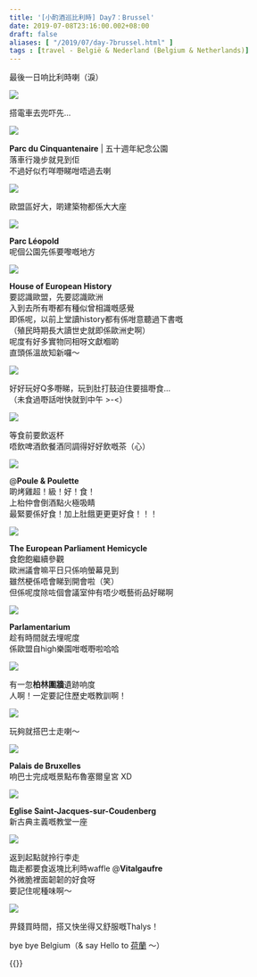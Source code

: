 ```yaml
---
title: '[小酌酒巡比利時] Day7：Brussel'
date: 2019-07-08T23:16:00.002+08:00
draft: false
aliases: [ "/2019/07/day-7brussel.html" ]
tags : [travel - België & Nederland (Belgium & Netherlands)]
---
```


最後一日响比利時喇（淚）  

![](/images/belgium7z1.jpg)

搭電車去兜吓先...  

![](/images/belgium7z2.jpg)

**Parc du Cinquantenaire** | 五十週年紀念公園  
落車行幾步就見到佢  
不過好似冇咩嘢睇咁唔過去喇  

![](/images/belgium7z3.jpg)

歐盟區好大，啲建築物都係大大座  

![](/images/belgium7z4.jpg)

**Parc Léopold**  
呢個公園先係要嚟嘅地方  

![](/images/belgium7z5.jpg)

**House of European History**  
要認識歐盟，先要認識歐洲  
入到去所有嘢都有種似曾相識嘅感覺  
即係呢，以前上堂讀history都有係咁意聽過下書嘅  
（殖民時期長大讀世史就即係歐洲史啊）  
呢度有好多實物同相呀文獻嗰啲  
直頭係溫故知新囉～  

![](/images/belgium7z6.jpg)

好好玩好Q多嘢睇，玩到肚打鼓迫住要搵嘢食...  
（未食過嘢話咁快就到中午 >-<）  

![](/images/belgium7z7.jpg)

等食前要飲返杯  
唔飲啤酒飲餐酒同調得好好飲嘅茶（心）  

![](/images/belgium7z8.jpg)

@**Poule & Poulette**  
啲烤雞超！級！好！食！  
上枱仲會倒酒點火極吸睛  
最緊要係好食！加上肚餓更更更好食！！！  

![](/images/belgium7z9.jpg)

**The European Parliament Hemicycle**  
食飽飽繼續參觀  
歐洲議會嘛平日只係响螢幕見到  
雖然梗係唔會睇到開會啦（笑）  
但係呢度除咗個會議室仲有唔少嘅藝術品好睇啊  

![](/images/belgium7z10.jpg)

**Parlamentarium**  
趁有時間就去埋呢度  
係歐盟自high樂園咁嘅嘢啦哈哈  

![](/images/belgium7z11.jpg)

有一忽**柏林圍牆**遺跡响度  
人啊！一定要記住歷史嘅教訓啊！  

![](/images/belgium7z12.jpg)

玩夠就搭巴士走喇～  

![](/images/belgium7z13.jpg)

**Palais de Bruxelles**  
响巴士完成嘅景點布魯塞爾皇宮 XD  

![](/images/belgium7z14.jpg)

**Eglise Saint-Jacques-sur-Coudenberg**  
新古典主義嘅教堂一座  

![](/images/belgium7z15.jpg)

返到起點就拎行李走  
臨走都要食返塊比利時waffle @**Vitalgaufre**  
外微脆裡面韌韌的好食呀  
要記住呢種味啊～  

![](/images/belgium7z16.jpg)

畀錢買時間，搭又快坐得又舒服嘅Thalys！  
  
  
bye bye Belgium（& say Hello to [荷蘭](https://hidie.net/amsterdam1/) ～）  
  
  
{{<belgium>}}  
